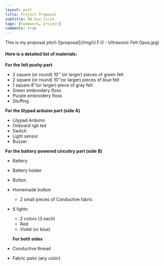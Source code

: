 ```yaml
---
layout: post
title: Project Proposal
subtitle: HW Due 11/14
tags: [homework, project]
comments: true
---
```


This is my proposal pitch
![proposal](/img/U.F.O - Ultrasonic Felt Opus.jpg)

#### Here is a detailed list of materials:

**For the felt pushy part**
- 2 square (or round) 10’’ (or larger) pieces of green felt
- 2 square (or round) 10’’(or larger)  pieces of blue felt
- 1 square 8’’(or larger) piece of gray felt
- Green embroidery floss
- Purple embroidery floss
- Stuffing 

**For the lilypad arduino part (side A)**
- Lilypad Arduino
- Onboard rgb led
- Switch
- Light sensor
- Buzzer

**For the battery powered circuitry part (side B)**
- Battery 
- Battery holder
- Button
- Homemade button
  - 2 small pieces of Conductive fabric 
- 6 lights
  - 2 colors (3 each)
  - Red
  - Violet (or blue)
  
  **For both sides**
- Conductive thread
- Fabric paint (any color)



